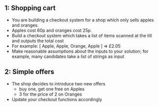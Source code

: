 ## 1: Shopping cart

- You are building a checkout system for a shop which only sells apples and oranges.
- Apples cost 60p and oranges cost 25p.
- Build a checkout system which takes a list of items scanned at the till and outputs
the total cost
- For example: [ Apple, Apple, Orange, Apple ] => £2.05
- Make reasonable assumptions about the inputs to your solution; for example, many
candidates take a list of strings as input

## 2: Simple offers
- The shop decides to introduce two new offers
  - buy one, get one free on Apples
  - 3 for the price of 2 on Oranges
- Update your checkout functions accordingly